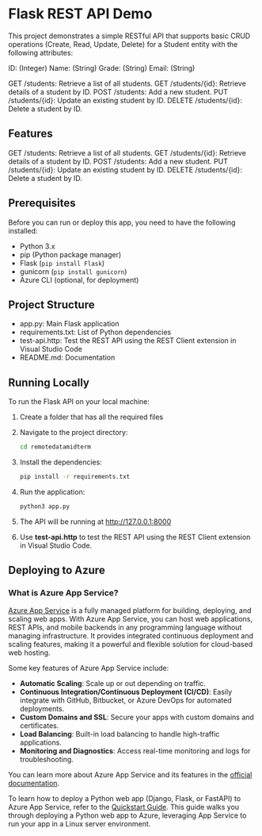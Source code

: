 # Flask REST API Demo

This project demonstrates a simple RESTful API that supports basic CRUD operations (Create, Read, Update, Delete) for a Student entity with the following attributes:

ID: (Integer)
Name: (String)
Grade: (String)
Email: (String)


GET /students: Retrieve a list of all students.
GET /students/{id}: Retrieve details of a student by ID.
POST /students: Add a new student.
PUT /students/{id}: Update an existing student by ID.
DELETE /students/{id}: Delete a student by ID.

## Features
GET /students: Retrieve a list of all students.
GET /students/{id}: Retrieve details of a student by ID.
POST /students: Add a new student.
PUT /students/{id}: Update an existing student by ID.
DELETE /students/{id}: Delete a student by ID.

## Prerequisites

Before you can run or deploy this app, you need to have the following installed:

- Python 3.x
- pip (Python package manager)
- Flask (`pip install Flask`)
- gunicorn (`pip install gunicorn`)
- Azure CLI (optional, for deployment)

## Project Structure

- app.py: Main Flask application 
- requirements.txt: List of Python dependencies 
- test-api.http: Test the REST API using the REST Client extension in Visual Studio Code
- README.md: Documentation

## Running Locally

To run the Flask API on your local machine:

1. Create a folder that has all the required files
   
2. Navigate to the project directory:
   ```bash
   cd remotedatamidterm
3. Install the dependencies:
   ```bash
   pip install -r requirements.txt
4. Run the application:
   ```bash
   python3 app.py
5. The API will be running at http://127.0.0.1:8000
6. Use **test-api.http** to test the REST API using the REST Client extension in Visual Studio Code.

## Deploying to Azure

### What is Azure App Service?

[Azure App Service](https://learn.microsoft.com/en-us/azure/app-service/) is a fully managed platform for building, deploying, and scaling web apps. With Azure App Service, you can host web applications, REST APIs, and mobile backends in any programming language without managing infrastructure. It provides integrated continuous deployment and scaling features, making it a powerful and flexible solution for cloud-based web hosting.

Some key features of Azure App Service include:
- **Automatic Scaling**: Scale up or out depending on traffic.
- **Continuous Integration/Continuous Deployment (CI/CD)**: Easily integrate with GitHub, Bitbucket, or Azure DevOps for automated deployments.
- **Custom Domains and SSL**: Secure your apps with custom domains and certificates.
- **Load Balancing**: Built-in load balancing to handle high-traffic applications.
- **Monitoring and Diagnostics**: Access real-time monitoring and logs for troubleshooting.


You can learn more about Azure App Service and its features in the [official documentation](https://learn.microsoft.com/en-us/azure/app-service/).

To learn how to deploy a Python web app (Django, Flask, or FastAPI) to Azure App Service, refer to the [Quickstart Guide](https://learn.microsoft.com/en-us/azure/app-service/quickstart-python?tabs=flask%2Cwindows%2Cazure-cli%2Cazure-cli-deploy%2Cdeploy-instructions-azportal%2Cterminal-bash%2Cdeploy-instructions-zip-azcli). This guide walks you through deploying a Python web app to Azure, leveraging App Service to run your app in a Linux server environment.

